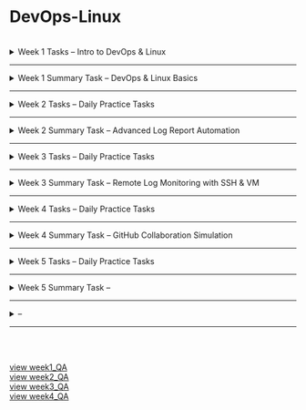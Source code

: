 # DevOps-Linux
<br />

<details>
<summary>Week 1 Tasks – Intro to DevOps & Linux</summary>
<br />

## 1. Basic Linux Commands

```bash
# Basic commands to Navigate and manage directories

pwd                   # Print current directory
ls                    # List contents of the directory
mkdir devops_test     # Create new directory
cd devops_test        # Change to that directory
touch testfile.txt    # Create a test file
rm testfile.txt       # Delete the test file
cd ..                 # Go back one directory (can also do cd ../../ and etc)
rm -r devops_test     # Delete the directory
```

## 2. Create Users and Assign to Custom Group

```bash
# Create a new group
sudo groupadd devopsteam

# Create users and assign them to the group
sudo useradd -m -G devopsteam user1
sudo useradd -m -G devopsteam user2

# Verify group membership
groups user1
groups user2
```

## 3. Change File and Directory Permissions

```bash
# Create a directory and a file
mkdir /tmp/secure_folder
touch /tmp/secure_folder/groupfile.txt

# Change ownership to a user and group
sudo chown user1:devopsteam /tmp/secure_folder/groupfile.txt

# Change permissions to allow group read/write
sudo chmod 660 /tmp/secure_folder/groupfile.txt

# Verify permissions
ls -l /tmp/secure_folder/groupfile.txt
```

</details>

******

<details>
<summary>Week 1 Summary Task – DevOps & Linux Basics</summary>
<br />

## Part 1: Creating Directory Structure & Permissions

```bash
# Create base project directory in user's home directory
mkdir -p ~/project1/docs ~/project1/scripts

# Set permissions
chmod 744 ~/project1/scripts  # Owner: rwx, Group/Others: r--
chmod 777 ~/project1/docs     # Everyone: rwx (write access for all users)
```

## Part 2: User & Group Management

```bash
# Create user and group
sudo groupadd devteam
sudo useradd -m -G devteam devuser

# Set 'project1' ownership to your user and give group read-only access
sudo chown $USER:devteam ~/project1
chmod 740 ~/project1  # Owner: rwx, Group: r--, Others: ---
```

## Part 3: Verification Commands

```bash
# Show final directory structure and permissions
ls -lR ~/project1

# Show group membership for devuser
groups devuser
```
Screenshot of the outcome:  
![alt text](images/image.png)
## Command Explanations

- `mkdir -p`: Creates directories; `-p` ensures parent directories are made as needed.
- `chmod 744`: Sets file/directory permissions (`7`=rwx, `4`=r--).
- `chmod 777`: Gives full read/write/execute permissions to all.
- `groupadd`: Adds a new group to the system.
- `useradd -m -G`: Creates a user with a home directory and adds them to a group.
- `chown`: Changes ownership of a file or directory.
- `ls -lR`: Recursively lists directory contents with permissions.
- `groups`: Shows all groups a user belongs to.

> When we use `$USER` it becomes the current username (in my case Benny06nov21).

> We can use 'whoami' to confirm the current username:

</details>

******

<details>
<summary>Week 2 Tasks – Daily Practice Tasks</summary>
<br />

## Task 1: Hello DevOps Script

### Create the Script file `hello_devops.sh`

```bash
nano hello_devops.sh
```

### now we are in the file with nano editor, we can write the script:
```bash
#!/bin/bash
echo "Hello DevOps"
```
* to save press CTRL+O and then press enter.
* then to exit the nano press CTRL+X
* `#!/bin/bash`: Tells the system to use the Bash shell to run this script.

### Make Executable and Run:
```bash
chmod +x hello_devops.sh
./hello_devops.sh
```

---

## Task 2: File & Directory Checker

### Create the Script file same way as in first task: `check_file.sh`
```bash
#!/bin/bash

if [ -z "$1" ]; then
  echo "Usage: ./check_file.sh <filename>"
  exit 1
fi

if [ -f "$1" ]; then
  echo "$1 is a file."
elif [ -d "$1" ]; then
  echo "$1 is a directory."
else
  echo "$1 does not exist."
fi
```
- `$1`: is the first argument passed to the script.
- `-z`: checks if it's an empty string.
- `-f`: checks if a file exists and is a regular file.
- `-d`: checks if the path is a directory.

### Make Executable and Run:
```bash
chmod +x check_file.sh
./check_file.sh hello_devops.sh
```

---

## Task 3: List Files with Sizes

### Create the Script file same way as previous tasks: `list_files.sh`
```bash
#!/bin/bash

printf "%-30s %-10s\n" "Filename" "Size (KB)"
printf "%-30s %-10s\n" "--------" "----------"

for file in *; do
  if [ -f "$file" ]; then
    size=$(du -k "$file" | cut -f1)
    printf "%-30s %-10s\n" "$file" "$size"
  fi
done
```
- `printf "%-30s %-10s\n"`: Prints a formatted line with two columns:
    - %-30s → left-align string to 30 characters (for filename)
    - %-10s → left-align string to 10 characters (for file size)
    - The first two printf lines print the header and underline for the table.
- for file in *: Loops over all items in the current directory (files and folders).
- if [ -f "$file" ]; then: Checks if the item is a regular file (ignores folders).
    - du -k "$file":
    - du = disk usage
- -k = show size in kilobytes (KB)
- `cut -f1`: Cuts the first column of the du output (the size number).
- `size=$(...)`: Stores the file size into a variable called size.
- `printf ... "$file" "$size"`: Prints a row of the table with the filename and its size.

### Make Executable and Run:
```bash
chmod +x list_files.sh
./list_files.sh
```

---

## Task 4: Search for ERROR Logs

### Create a file for testing the script: `access.log`
```bash
cat > access.log << EOF
this is the first line
this is 2nd line with ERROR 
this is ERROR line 
this line has ERROR also
this ERROR line has two ERROR
EOF
```
- total ERROR count is 5, but there 4 lines with ERROR, i will demonstrate the difference below.

### Create the Script file with nano: `find_errors.sh`
```bash
#!/bin/bash

echo "Lines with ERROR:"
grep "ERROR" access.log

echo "Wrong ERROR count:"
grep -c "ERROR" access.log

echo "Correct ERROR count:"
grep -o "ERROR" access.log | wc -l
```
- if using `grep -c "ERROR" access.log` it will return '4' which is incorrect because `-c` Counts matching lines.
- if using `grep -o "ERROR" access.log | wc -l` it will return '5' which is the correct answer because:
    - `-o`: Only print matching parts
    - and then we pipe the result and use `wc -l` to count total matches

### Make Executable and Run::
```bash
chmod +x find_errors.sh
./find_errors.sh
```

---

## Task 5: AWK Column Extractor

### Create a file for testing the one-liner: `data.csv`
```bash
cat > data.csv << EOF
1,Benny,Developer
2,Shalom,Backend
3,Benjamin,DevOps
4,Bennyaaa,Linux
5,BennySh,SoftwareEngineer
EOF
```

### One-liner AWK for `data.csv`:
```bash
awk -F',' '{ print $2 }' data.csv
```

- `awk`: A text-processing tool.
- `-F','`: sets comma as the Separator (instead of the default: spaces).
- `{ print $2 }`: prints the second column.


</details>

******


<details>
<summary>Week 2 Summary Task – Advanced Log Report Automation</summary>
<br />

## Task Overview

creating a modular, user-friendly script that analyzes log files, generates a professional report, and supports dynamic input parameters.

---

## Detailed script with comments:
#### (the clean script file `advanced_log_report.sh` without commnets is in the 'week2_summary' folder)
```bash
#!/bin/bash

# Advanced Log Report Generator

# CONFIG
TIMESTAMP=$(date +"%Y-%m-%d_%H-%M-%S")
REPORT_TXT="report_$TIMESTAMP.txt"
REPORT_CSV="report_$TIMESTAMP.csv"
KEYWORDS=()
LOG_DIR=""
START_TIME=$(date +%s.%N)
COLOR_ON=false
RECURSIVE=false

# print help when using the option '--help'
print_help() {
    echo "Usage: $0 <log_directory> [--keywords KEY1 KEY2 ...] [--recursive] [--color] [--help]"
    echo ""
    echo "Options:"
    echo "  --keywords    List of keywords to search for (for example, ERROR WARNING CRITICAL)"
    echo "  --recursive   Recursively scan all subdirectories"
    echo "  --color       Enable colored terminal output"
    echo "  --help        Display this help message"
    exit 0
}

show_spinner() {
    local filename="$1"
    local spinstr='|/-\\'
    local delay=0.1

    for i in {1..10}; do
        printf "\r[%c] Scanning: %s" "${spinstr:i%4:1}" "$filename" >&1
        sleep $delay
    done
    printf "\r[V] Scanning: %s\n" "$filename"
}

# parsing arguments
parse_args() {
    while [[ $# -gt 0 ]]; do # while still unchecked arguments (args>0)
        case "$1" in
            --keywords)
                shift
                while [[ $# -gt 0 && ! "$1" =~ ^-- ]]; do # while (keywords>0) and current argument ($1) does not start with --
                    KEYWORDS+=("$1") # add the current argument to the KEYWORDS array
                    shift # move to the next argument
                done
                ;;
            --recursive)
                RECURSIVE=true # set flag of recursive to true.
                shift
                ;;
            --color)
                COLOR_ON=true # set flag of color to true.
                shift
                ;;
            --help)
                print_help # calls the print_help function
                ;;
            -*)
                echo "Unknown flag: $1" # if anything else then the known args then exit with error.
                exit 1
                ;;
            *)
                LOG_DIR="$1" # set the log_dir to the first arg
                shift
                ;;
        esac
    done
}

validate_input() {
    if [[ -z "$LOG_DIR" ]]; then
        echo "Error: Log directory not provided."
        exit 1
    fi
    if [[ ! -d "$LOG_DIR" ]]; then
        echo "Error: '$LOG_DIR' is not a valid directory."
        exit 1
    fi
    if [[ ${#KEYWORDS[@]} -eq 0 ]]; then
        echo "Error: No keywords specified."
        exit 1
    fi
}

# Prints the header section for each log file in both TXT and CSV formats
print_header() {
    local filename
    filename=$(basename "$1") # extract just the filename from full path

    # Print formatted header to report.txt
    echo "Log File: $filename" | tee -a "$REPORT_TXT"
    echo "| Keyword     | Occurrences |" | tee -a "$REPORT_TXT"
    echo "|-------------|-------------|" | tee -a "$REPORT_TXT"

    # Write header to CSV
    echo "Log File: $filename" >> "$REPORT_CSV"
    echo "Keyword,Occurrences" >> "$REPORT_CSV"
}

# Prints a single row of keyword and count in both TXT and CSV formats
print_line() {
    local keyword=$1
    local count=$2

    if $COLOR_ON; then  # Print colorized line to terminal and append to report.txt
        printf "| \e[1;33m%-11s\e[0m | \e[1;36m%-11s\e[0m |\n" "$keyword" "$count" | tee -a "$REPORT_TXT"
    else                # Print plain text line and append to report.txt
        printf "| %-11s | %-11s |\n" "$keyword" "$count" | tee -a "$REPORT_TXT"
    fi

    # Write the same data to the CSV report
    echo "$keyword,$count" >> "$REPORT_CSV"
}
# \e[1;33m              - ANSI escape code to set bold yellow text
# %-11s                 - Left-align the string ($keyword and on the other $count) in an 11-character column
# \e[0m                 - Reset formatting (clear color/bold)
# \e[1;36m              - ANSI escape code to set bold cyan text
# tee -a "$REPORT_TXT"  - writes the output to both terminal (stdout) and appends (-a means "append", not overwrite) it to the file $REPORT_TXT


generate_report() {
    # Clear previous report files ('>' overwrites, '>>' appends — here we overwrite)
    echo "" > "$REPORT_TXT"
    echo "" > "$REPORT_CSV"
    
    local files
    # Determine which files to scan based on recursion flag
    if $RECURSIVE; then
        find "$LOG_DIR" -type f -name '*.log'
    else
        find "$LOG_DIR" -maxdepth 1 -type f -name '*.log'
    fi | while IFS= read -r file; do # Process each file found ### 'for' cannot safely handle filenames with spaces or newlines. we must use 'while'
        print_header "$file" # Write file section header

        # Count and write occurrences for each keyword
        for keyword in "${KEYWORDS[@]}"; do  # Loop through each keyword passed via --keywords
            count=$(grep -o "$keyword" "$file" 2>/dev/null | wc -l)  # Count how many times the keyword appears in the file
            print_line "$keyword" "$count"  # Print the result in table format and append to TXT/CSV
        done

        echo ""                     # New line to separate entries in terminal
        echo "" >> "$REPORT_TXT"    # New line in TXT report
        echo "" >> "$REPORT_CSV"    # New line in CSV report
    done
}
# wc -l         - counts how many matches
# 2>/dev/null   - silently suppress error messages from grep when:
## The file can’t be read (e.g., permission denied)
### The file is binary or corrupted
#### grep hits something unexpected and normally prints to stderr

# Calculates and prints the total script execution time
print_execution_time() {
    END_TIME=$(date +%s.%N)  # Capture current time with nanosecond precision
    DURATION=$(echo "$END_TIME - $START_TIME" | bc)  # Subtract start time from end time using bc for float math
    echo "Total Execution Time: ${DURATION} seconds" | tee -a "$REPORT_TXT"  # Print and append the duration to the report
}
# bc handles the subtraction with decimal precision, because Bash can’t subtract floats natively.

main() {
    parse_args "$@"
    validate_input
    generate_report
    print_execution_time
}

# '$@': all the command-line arguments, exactly as passed, preserving quotes.
main "$@"
```

### Key Features
- Accepts a log directory as input
- Supports `--keywords` flag with multiple terms ( `--keywords ERROR WARNING CRITICAL` )
- Recursively scans directories with `--recursive`
- Outputs results to `report.txt` and `report.csv`
- Includes total execution time
- Colored terminal output with `--color`
- Usage guide with `--help`
- Modular structure with clear functions and error handling

---

## Example Usage

```bash
chmod +x advanced_log_report.sh

# Basic usage
./advanced_log_report.sh ./logs --keywords ERROR WARNING CRITICAL

# Recursive search
./advanced_log_report.sh ./logs --keywords ERROR WARNING CRITICAL --recursive

# With color output
./advanced_log_report.sh ./logs --keywords ERROR WARNING CRITICAL --recursive --color

# Show help
./advanced_log_report.sh --help
```


### it will generate two files:
    - `report.txt`: Human-readable summary
    - `report.csv`: Machine-readable CSV format

### view them with cat (or open them manually):
```bash
cat report.txt
cat report.csv
```

</details>

******

<details>
<summary>Week 3 Tasks – Daily Practice Tasks</summary>
<br />

## Task 1: Basic IP & Port Exploration

```bash
ip a              # Show local IP addresses
ifconfig          # Alternate IP viewer (may require net-tools)

netstat -tuln     # List all listening ports (TCP/UDP)
ss -tuln          # Modern alternative to netstat
```

**Explanation of `127.0.0.1:22`:**  
127.0.0.1 this IP address is a loopback address that points to the computer, smartphone, or tablet you are using, and is also called localhost.  
Port 22 is dedicated to Secure Shell (SSH), which allows you to securely connect to a remote device and issue commands as if you were in front of it.

---

## Task 2: Generate SSH Key & Connect (+Task 3: Create Azure VM)

### Generate the SSH key:
```bash
ssh-keygen -t rsa -b 2048 -f ~/.ssh/id_rsa
```
and then presse 'enter' to accept the file location.  
and again press 'enter' two times to skip setting passphrase.

### Script to create an Azure Linux VM and Add this public key to the VM
```bash
#!/bin/bash

# Set variables
RESOURCE_GROUP="bennyVMeastus2"
LOCATION="eastus2" # cheapest for Standard_B1ls as i saw in pricing
VM_NAME="myvm"
ADMIN_USER="azureuser"

# Create resource group
az group create --name "$RESOURCE_GROUP" --location "$LOCATION"

# Create VM # Standard_B1ls is the cheapest.
az vm create \
  --resource-group "$RESOURCE_GROUP" \
  --name "$VM_NAME" \
  --image Ubuntu2204 \
  --size Standard_B1ls \
  --admin-username "$ADMIN_USER" \
  --authentication-type ssh \
  --generate-ssh-keys

# Add the public key to the VM (from ~/.ssh/id_rsa.pub)
az vm user update \
  --resource-group "$RESOURCE_GROUP" \
  --name "$VM_NAME" \
  --username "$ADMIN_USER" \
  --ssh-key-value "$(cat ~/.ssh/id_rsa.pub)"

# Open SSH port 22 (if not already open)
az vm open-port --port 22 --resource-group "$RESOURCE_GROUP" --name "$VM_NAME"
```

### Run the Script:
```bash
chmod +x create_vm_and_add_public_key.sh
./create_vm_and_add_public_key.sh
```

### Connect to the Azure VM without password:
```bash
ssh azureuser@<vm-public-ip>
```

---


## Task 4: Remote File Transfer with SCP

```bash
# if we are connected to the azure, we need to 'exit' to return to the local wsl
exit 

# Upload file
scp myfile.txt azureuser@<vm-public-ip>:/home/azureuser/

# Download file back to a different local path
scp azureuser@<vm-public-ip>:/home/azureuser/myfile.txt myfile_copied.txt

```

---

## Task 5: Run a Remote Command via SSH

```bash
# Run commands remotely
ssh -t azureuser@<vm-public-ip> "uptime"
ssh -t azureuser@<vm-public-ip> "df -h"
ssh -t azureuser@<vm-public-ip> "ls -l /home/azureuser"

# Save output locally
ssh -t azureuser@<vm-public-ip> "df -h" > vm_disk_usage.txt
```

</details>

******

<details>
<summary>Week 3 Summary Task – Remote Log
Monitoring with SSH & VM </summary>
<br />

## Task Objective:
This task is designed to consolidate the skills learned throughout Week 3 and apply them
in a practical, real-world DevOps scenario. You will connect to a remote virtual machine
using SSH, retrieve log files, analyze them for critical patterns (e.g., ERROR,
WARNING), and produce professional reports in both human-readable TXT and CSV
formats. This exercise reinforces concepts from previous weeks—including Bash
scripting, keyword parsing, working with files, and now adds secure networking and
virtual infrastructure access.

## Before we start, need to make sure you can connect to the VM without password:
(further instructions are in 'week3 - Daily Practice Tasks' above)
```bash
ssh azureuser@<vm-public-ip>
```
* after verifying, now we can `exit`

## Now we send some logs to the VM:
Script: `upload_logs_to_vm.sh`:
```bash
#!/bin/bash

REMOTE="$1"
LOCAL_FOLDER="$2"
REMOTE_FOLDER="$3"

if [[ -z "$REMOTE" || -z "$LOCAL_FOLDER" || -z "$REMOTE_FOLDER" ]]; then
  echo "Usage: $0 <user@host> <local_folder> <remote_folder>"
  echo "Example: $0 azureuser@52.1.2.3 ./logs /home/azureuser/logs_target"
  exit 1
fi

if [[ ! -d "$LOCAL_FOLDER" ]]; then
  echo "Error: '$LOCAL_FOLDER' is not a valid local directory"
  exit 1
fi

# Strip trailing slash if present
LOCAL_FOLDER="${LOCAL_FOLDER%/}"

# Ensure remote folder exists
ssh "$REMOTE" "mkdir -p \"$REMOTE_FOLDER\""

echo "Uploading '$LOCAL_FOLDER/' to $REMOTE:$REMOTE_FOLDER ..."
rsync -avz --progress "$LOCAL_FOLDER/" "$REMOTE:$REMOTE_FOLDER/"

echo "Upload complete → $REMOTE:$REMOTE_FOLDER"
```
- `-a` archive mode: preserves permissions, timestamps, symbolic links, etc.

- `-v` verbose: prints what’s happening.

- `-z` compress: compresses file data during the transfer for efficiency.

- `--progress` shows real-time progress of file transfers.

- `"$LOCAL_FOLDER/"` Trailing slash means “copy contents of the folder” (not the folder itself).

- `"$REMOTE:$REMOTE_FOLDER/"` Specifies the remote user/host and destination directory.

### Usage:
```bash
chmod +x upload_logs_to_vm.sh
./upload_logs_to_vm.sh <user@host> <local_folder> <remote_folder>
```

## Example:
```bash
./upload_logs_to_vm.sh azureuser@13.68.110.243 ./logs_to_upload /home/azureuser/logs_in_remote
```

## Now we can get logs from the VM:
Script: `remote_wrapper.sh`:
```bash
#!/bin/bash

# Remote Wrapper for Local Log Analyzer
## Downloads log files from a remote server, extracts archives,
## and invokes the local advanced_log_report.sh analyzer script.

# CONFIG
TIMESTAMP=$(date +"%Y-%m-%d_%H-%M-%S")  # Current timestamp for folder uniqueness
TMP_DIR="./tmp_logs_$TIMESTAMP"         # Temporary directory for downloaded/extracted logs
START_TIME=$(date +%s.%N)               # Start time for execution duration

# Print usage instructions
print_help() {
    echo "Usage: $0 <remote_user@host> <remote_log_dir> --keywords KEY1 [KEY2 ...] [--recursive] [--color]"
    echo ""
    echo "Positional arguments:"
    echo "  <remote_user@host>       Remote SSH login"
    echo "  <remote_log_dir>         Remote directory containing logs"
    echo ""
    echo "Options (passed to advanced_log_report.sh):"
    echo "  --keywords KEY1 [...]    Required keywords to search for"
    echo "  --recursive              Recursively scan subdirectories"
    echo "  --color                  Enable colored output"
    echo "  --help                   Show this help message"
    exit 1
}

# Validate argument count and check for --help flag
if [[ "$#" -lt 3 || "$1" == "--help" ]]; then # if args less than 3 or the first argument is --help
    print_help
fi

# Ensure required --keywords argument exists
if ! printf '%s\n' "$@" | grep -q -- "--keywords"; then
    echo "Error: Missing required --keywords argument."
    print_help
fi
# -q means “quiet” (no output, just sets exit code if found/not found), and when grep sees -- and stops treating further arguments as options.

# Extract and shift positional arguments
REMOTE_HOST="$1"       # Remote SSH login (e.g. user@host)
REMOTE_DIR="$2"        # Path to remote directory with logs
shift 2
PASSTHRU_ARGS=("$@")   # All remaining arguments passed to local analyzer

# Download logs and archives from the remote server
download_logs() {
    mkdir -p "$TMP_DIR"  # Create TMP_DIR if it doesn't exist (-p means no error if it exists)
    echo "[*] Downloading logs and archives..."
    
    # Run a remote 'find' via SSH: list all .log, .zip, .tar, .tar.gz files under REMOTE_DIR (escaped parentheses and quotes for correct remote parsing)
    ssh "$REMOTE_HOST" "find \"$REMOTE_DIR\" -type f \\( -iname '*.log' -o -iname '*.zip' -o -iname '*.tar' -o -iname '*.tar.gz' \\)" > /tmp/remote_log_list.txt # ">" overwrite if exists.

    # Read each line (remote file path) from the log list
    while IFS= read -r remote_file; do
        echo "[Downloading] $remote_file"
        # Try rsync for efficient copying:
        # -a (archive, preserves attributes), -v (verbose), -z (compress), --protect-args (handle spaces/special chars)
        # 2>/dev/null hides rsync errors (so script can fallback to scp)
        rsync -avz --protect-args "$REMOTE_HOST:$remote_file" "$TMP_DIR/" 2>/dev/null || \
        # If rsync fails (exit code not zero), use scp as fallback
        # -q (quiet), quotes protect spaces in remote path
        scp -q "$REMOTE_HOST:\"$remote_file\"" "$TMP_DIR/"
    done < /tmp/remote_log_list.txt
}
# Use rsync first for its efficiency (only transfers changes, can resume, preserves file attributes, handles spaces, and provides progress output).
# Fall back to scp for compatibility on systems where rsync is not installed or unavailable.

# Extract all supported archive types (.zip, .tar, .tar.gz)
extract_archives() {
    echo "[*] Extracting archives..."
    find "$TMP_DIR" -type f \( -iname "*.zip" -o -iname "*.tar" -o -iname "*.tar.gz" \) | while read -r archive; do
        case "$archive" in
            *.zip) unzip -q "$archive" -d "$TMP_DIR" ;; # in unzip -d is directory
            *.tar) tar -xf "$archive" -C "$TMP_DIR" ;; # but in tar its -C ## -x (extract), -f (archive file).
            *.tar.gz) tar -xzf "$archive" -C "$TMP_DIR" ;; # same here -C . ## -x (extract), -z (gzip support), -f (archive file).
        esac
    done
}

# Run the local analyzer script on the downloaded and extracted logs
run_local_analyzer() {
    echo "[*] Running local analyzer..."
    chmod +x ./advanced_log_report.sh
    ./advanced_log_report.sh "$TMP_DIR" "${PASSTHRU_ARGS[@]}"
}

# Main flow
main() {
    download_logs
    extract_archives
    run_local_analyzer
}

main
```
### Key Features
- Connects to a remote server via SSH (<user@host>)
- Accepts a remote log directory path as positional input
- Automatically downloads .log, .zip, .tar, and .tar.gz files
- Supports recursive scanning of subdirectories with --recursive
- Extracts archives locally before analysis
- Passes all flags (--keywords, --color, etc.) to the local analyzer (advanced_log_report.sh)
- Accepts --keywords with one or more terms (e.g. --keywords ERROR WARNING)
- Produces structured output: remote_report_*.txt and remote_report_*.csv (via delegated script)
- Displays execution progress with clear status messages and spinners
- Includes built-in --help with usage examples
- Modular function-based architecture for clean maintenance and extension


## Script Usage
```bash
sudo apt install unzip # the script uses unzip
chmod +x remote_wrapper.sh
./remote_wrapper.sh <remote_user@host> <remote_log_dir> [--keywords KEY1 KEY2 ...] [--recursive] [--color] [--help]
```

### Example:
```bash
./remote_wrapper.sh azureuser@13.68.110.243 /home/azureuser/logs_in_remote --keywords ERROR WARNING CRITICAL --recursive --color
```

</details>

******

<details>
<summary>Week 4 Tasks – Daily Practice Tasks </summary>
<br />

## Task 1: Branching & Switching
Initialize a new local Git repository:
```bash
git init
echo "# Week 4 Git Practice" > README.md
git add README.md
git commit -m "init"
```

Create two branches:
```bash
git checkout -b feature-a
git checkout -b feature-b
```

Switch between them:
```bash
git switch feature-a
# or
git checkout feature-a
```

Make a change on each branch and commit:
```bash
echo "Change for feature-a" >> file.txt
git add file.txt
git commit -m "Add feature-a change"
```

---

## Task 2: Simulate and Resolve Merge Conflicts
In both branches, edit the **same line** in `file.txt` to different content.

Merge one branch into the other and observe the conflict:
```bash
git checkout feature-a
git merge feature-b
```

Resolve the conflict manually in the editor or using:
```bash
git status
# Edit the file to fix conflicts
git add file.txt
git commit -m "Resolve merge conflict"
```
after `git add file.txt` and `git commit -m "Resolve merge conflict"` Git stores the resolved version and finalizes the merge.

---

## Task 3: Rebase and Cherry-Pick
before the rebase, we can view the log history by `git log --oneline`:
>$ git log --oneline  
>1605d5c (HEAD -> feature-a) Resolve merge conflict  
>97cdfc0 (feature-b) Add feature-a change  
>84a807b Add feature-a change  
>b4b7a66 (master) init  


Rebase `feature-a` onto `master`:
```bash
git checkout feature-a
git rebase master
```

if we have conflict we have few options:  
- we can resolve the conflict and then use `git rebase --continue` to continue with the rebase.
- we can skip the commit with the conflict it `git rebase --skip`.
- or we can abord the rebase with `git rebase --abort`.

i had conflict, so using the editor i made a combination of both features in the file.txt.  
and now to view the changes and the commit history log history again by `git log --oneline`:
>$ git log --oneline  
>dff5c7e (HEAD -> feature-a) add feature-a and feature-b change  
>84a807b Add feature-a change  
>b4b7a66 (master) init  

Cherry-pick a single commit from `feature-b`:
```bash
git checkout master
git cherry-pick <commit-hash>
```
if we want to cancel it we can do `git reset --hard HEAD~1`.  
This will delete the last commit and reset your branch to its previous state.


- `merge`: Adds both of the branches histories together with a special "merge commit."
- `rebase`: Moves the commits on top of the target branch, making it a straight timeline.

---

## Task 4: GitHub Pull Requests & Code Review
We can view all our branches by:
```bash
git branch # see all local branches
git branch -a # see local and remote branches
```

create remote repository (or in github UI):
```bash
gh repo create <repo_name> --public --source=. --remote=origin --push
```

Add the remote repository and push all branches:
```bash
git remote add origin https://github.com/<username>/<repo_name>.git
git push --all origin
```

can choose which branch to be the default (im changing to master):
```bash
gh repo edit --default-branch master
```

Create a pull request from `feature-a` into `master`:
```bash
gh pr create --base master --head feature-a --title "Merge feature-a" --body "This pull request merges feature-a into master."
```

---

## Task 5: Stash, Amend, and Cleanup
Make local changes and stash them:
```bash
echo "Temporary change" >> temp.txt
git add temp.txt
git stash
```

Restore the stash:
```bash
git stash pop
```

Amend the last commit:
```bash
git commit --amend -m "Updated commit message"
```

Clean up local branches already merged:
```bash
git branch --merged
git branch -d feature-b
```

</details>

******

<details>
<summary>Week 4 Summary Task – GitHub Collaboration Simulation </summary>
<br />

## Overview

### https://github.com/snir1551/week4-collaboration

This repository demonstrates a real-world collaborative Git workflow with a focus on:
- Branching and feature development.
- Conflict simulation and resolution.
- Using `rebase` and `cherry-pick` .
- Clean commit history and code review.
- Automations: GitHub Actions for linting and logging (permission given through the Settings in github).


## Repository & Branch Setup
```bash
gh repo create week4-collaboration --public --source=. --remote=origin --push
# or via GitHub UI

git branch feature-a
git branch feature-b
```

## Simulate a Merge Conflict
Edit the same line in a shared file (e.g., main.py) on both feature-a and feature-b.
```bash
git checkout feature-a
nano main.py # and write the below, and then alt+o , enter , alt+x
print("Hello from feature-a")
git add main.py
git commit -m "update main.py from feature-a"
git push -u origin feature-a

git checkout feature-b
nano main.py # and write the below, and then alt+o , enter , alt+x
print("Hello from feature-b")
git add main.py
git commit -m "update main.py from feature-b"
git push -u origin feature-b
```

## Open PR on first branch 'feature-a' and Merge to main
```bash
gh pr create --base main --head feature-a --title "Merge feature-a" --body "Add feature-a changes"
```
- Snir assigned me as reviewer and used labels for PR.  
- PR Approved and merged to main.

## Rebase feature-b branch based on new main (after merged the feature-a)
```bash
git checkout main
git pull
git checkout feature-b
git rebase main
# Resolve conflicts if any, (for example we edited the main.py)
# and then we did `git rebase --continue` to continue.
git push
```

## Open PR on second branch 'feature-b' and Merge to main
```bash
gh pr create --base main --head feature-b --title "Merge feature-b" --body "Add feature-b changes"
```
Assigned Snir as reviewer and used labels for PR.  
PR Approved and merged to main.


## added third branch to simulate cherry-pick:
we used cherry-pick to get some 'bug fix' from a branch with multiple commits: git cherry-pick bffbf23
```bash
git checkout main
git log --oneline --graph --all # used to see all the commit hash's
git cherry-pick <commit-hash> # git cherry-pick bffbf23 
git push
```
- https://github.com/snir1551/week4-collaboration/commit/7af83de4809c3ea30554f017959b2a48ada57473


## git log graph
![alt text](images/gitLogGraph.png)

## Added `REFLECTION.md`:
- What was the most challenging Git concept this week?
	1. the most challenging concept was understanding the Rebase concept and when its best to use it and how exactly.


- What did you learn about collaboration? 
	1. we learned that we need to have good communication in order to not cause conflict by working on same files or branchs,
and also make the work faster and more efficient by allowing each of the collaborator to work on different feature.
	2. that we should create issue before creating a pull request.


- What mistakes did you make and how did you fix them? 
	1. we didnt pull the recent changes from main before trying to apply changes from new branchs, which made problems

	2. we accidently commited and pushed to the wrong branch, and we fixed it by using git reset --hard HEAD~1


</details>


******

<details>
<summary>Week 5 Tasks – Daily Practice Tasks </summary>
<br />

# CI/CD with GitHub Actions
repo with the cicd implementations: https://github.com/Benny902/week5practice

## Task 1: Introduction to GitHub Actions

- **What is a GitHub Action?**  
  A GitHub Action is an automated workflow step or script that runs in response to events (like code pushes, pull requests, or issues). It’s used for tasks like building, testing, and deploying the application.

- **What is the difference between a job and a step?**  
  - A **job** is a set of steps that run on the same runner (virtual machine). Jobs run in parallel by default.  
  - A **step** is a single task within a job (like `npm install` or `echo "Hello"`). Steps run sequentially within a job.

- **What triggers a workflow?**  
  Workflows are triggered by events (like `push`, `pull_request`, `workflow_dispatch`), a schedule (cron), or manually from the GitHub Actions UI.

---

## Task 2: Basic CI Pipeline for Testing
1. In the project’s root, creating a new folder `.github/workflows`.  
2. Inside `.github/workflows`, create a file named `ci.yml`.  
3. A template for a Node.js app:

```yaml
name: CI Pipeline

on: # Runs on every push and pull request
  push:
  pull_request:

jobs:
  test:
    runs-on: ubuntu-latest
    steps:
      - uses: actions/checkout@v3
      - name: Set up Node.js
        uses: actions/setup-node@v3
        with:
          node-version: '18'
      - run: npm install # Installs dependencies
      - run: npm test # Runs test script
```

---

## Task 3: Matrix Strategy
1. modifying the `ci.yml` file to include a matrix strategy:  

```yaml
    strategy:
      matrix: # Defines a matrix for versions
        node-version: [14, 16, 18]

    steps:
        with:
          node-version: ${{ matrix.node-version }}
```
we can confirm the workflow runs once for each version by checking the 'GitHub Actions' run results.  
for example in my case: https://github.com/Benny902/week5practice/actions/runs/15419936970

---

## Task 4: Artifacts and Post-job Monitoring

In the **backend job**, we add a step to upload the test log file as an artifact:  

```yaml
- name: Upload test results
  uses: actions/upload-artifact@v4
  with:
    name: backend-test-results-node${{ matrix.node-version }}
    path: backend/test-results.log
```
we can download an artifact zip file from the link above, and see it has 'test-results.log' file inside of it.


In the **frontend job**, we validate availability with `curl -I http://localhost:4000`.

---

## Task 5: Slack/Discord Integration
1. Integrate the workflow with Slack (i chose Slack)
2. Store the webhook URL in the GitHub repo secrets (`SLACK_WEBHOOK_URL`).  
3. Add a Slack notification step to the workflow:  

add to the yaml for slack:
```yaml
- name: Notify Slack (Backend)
  if: always()
  uses: slackapi/slack-github-action@v1.25.0
  with:
    payload: |
    {
        "text": "*Job:* Backend (Node.js ${{ matrix.node-version }})\n*Status:* ${{ job.status }}\n*Duration:* ${{ env.JOB_DURATION }} seconds\n*Workflow:* ${{ github.workflow }}\n*Run:* #${{ github.run_number }}\n*Repo:* ${{ github.repository }}"
    }
  env:
    SLACK_WEBHOOK_URL: ${{ secrets.SLACK_WEBHOOK_URL }}

- name: Notify Slack (Frontend)
  if: always()
  uses: slackapi/slack-github-action@v1.25.0
  with:
    payload: |
    {
        "text": "*Job:* Frontend (Node.js ${{ matrix.node-version }})\n*Status:* ${{ job.status }}\n*Duration:* ${{ env.JOB_DURATION }} seconds\n*Workflow:* ${{ github.workflow }}\n*Run:* #${{ github.run_number }}\n*Repo:* ${{ github.repository }}"
    }
  env:
    SLACK_WEBHOOK_URL: ${{ secrets.SLACK_WEBHOOK_URL }}
```
Screenshot of the outcome:  
![alt text](images/slack.png) 

---

## Task 6: Combined Frontend and Backend CI/CD
1. created simple backend and frontend folder and files
2. enhanced the yml, this is the final yml file:
```yaml
name: Microblog CI

on: # Runs on every push and pull request
  push:
  pull_request:

jobs:
  backend:
    runs-on: ubuntu-latest
    strategy:
      matrix: # Matrix strategy to test multiple Node.js versions
        node-version: [14, 16, 18]
    steps:
      - uses: actions/checkout@v3 # Check out the code from the repo
      - name: Set job start time
        run: echo "JOB_START_TIME=$(date +%s)" >> $GITHUB_ENV # Record the start time in seconds and store it in GitHub Actions environment variable

      - name: Set up Node.js
        uses: actions/setup-node@v3 # Use the official Node.js setup action
        with:
          node-version: ${{ matrix.node-version }} # Use the Node.js version from the matrix

      - name: Install backend dependencies
        run: |
          cd backend # Move into the backend directory
          npm install # Install npm dependencies

      - name: Run backend tests
        run: |
          cd backend
          npm test | tee test-results.log # Run tests and write output to test-results.log
          echo "Build finished successfully at $(date)" >> test-results.log 
      - name: Upload test results
        uses: actions/upload-artifact@v4 # Upload the artifact to GitHub Actions
        with:
          name: backend-test-results-node${{ matrix.node-version }} # Artifact name includes the Node.js version
          path: backend/test-results.log # Path of the file to upload

      - name: Calculate job duration
        run: echo "JOB_DURATION=$(( $(date +%s) - $JOB_START_TIME ))" >> $GITHUB_ENV # Calculate duration in seconds and store in environment variable

      - name: Notify Slack (Backend)
        if: always() # Always run this step (even if previous steps fail)
        uses: slackapi/slack-github-action@v1.25.0 # Use official Slack GitHub Action
        with:
          payload: |
            {
              "text": "*Job:* Backend (Node.js ${{ matrix.node-version }})\n*Status:* ${{ job.status }}\n*Duration:* ${{ env.JOB_DURATION }} seconds\n*Workflow:* ${{ github.workflow }}\n*Run:* #${{ github.run_number }}\n*Repo:* ${{ github.repository }}"
            } # Slack message payload includes job info and duration
        env:
          SLACK_WEBHOOK_URL: ${{ secrets.SLACK_WEBHOOK_URL }} # Slack webhook URL stored in GitHub secrets

      - name: Echo job completion
        if: success() # Only run if job was successful
        run: echo "Backend job for Node.js ${{ matrix.node-version }} completed successfully!" # Bash echo to log success message

  frontend:
    runs-on: ubuntu-latest
    strategy:
      matrix:
        node-version: [14, 16, 18]
    steps:
      - uses: actions/checkout@v3 # Checkout the frontend code
      - name: Set job start time
        run: echo "JOB_START_TIME=$(date +%s)" >> $GITHUB_ENV # Record the job start time

      - name: Set up Node.js
        uses: actions/setup-node@v3
        with:
          node-version: ${{ matrix.node-version }} # Use matrix version

      - name: Install frontend dependencies
        run: |
          cd frontend
          npm install # Install any frontend dependencies

      - name: Serve frontend for testing # Start a local server and check if it's running
        run: |
          cd frontend
          node server.js & # Start server in background (&) so next command can run
          sleep 3 # Wait 3 seconds for server to start
          curl -I http://localhost:4000 # Use curl to check if server is up (HEAD request)

      - name: Calculate job duration
        run: echo "JOB_DURATION=$(( $(date +%s) - $JOB_START_TIME ))" >> $GITHUB_ENV # Calculate how long the job took

      - name: Notify Slack (Frontend)
        if: always() # Always send Slack message
        uses: slackapi/slack-github-action@v1.25.0
        with:
          payload: |
            {
              "text": "*Job:* Frontend (Node.js ${{ matrix.node-version }})\n*Status:* ${{ job.status }}\n*Duration:* ${{ env.JOB_DURATION }} seconds\n*Workflow:* ${{ github.workflow }}\n*Run:* #${{ github.run_number }}\n*Repo:* ${{ github.repository }}"
            }
        env:
          SLACK_WEBHOOK_URL: ${{ secrets.SLACK_WEBHOOK_URL }}

      - name: Echo job completion
        if: success()
        run: echo "Frontend job for Node.js ${{ matrix.node-version }} completed successfully!" # Echo final success message for the job

```

</details>

******

<details>
<summary>Week 5 Summary Task – </summary>
<br />



</details>

******

<details>
<summary> – </summary>
<br />



</details>

******



<br/><br/>

[view week1_QA](./QA/week1_QA.md)  
[view week2_QA](./QA/week2_QA.md)  
[view week3_QA](./QA/week3_QA.md)  
[view week4_QA](./QA/week4_QA.md)  

